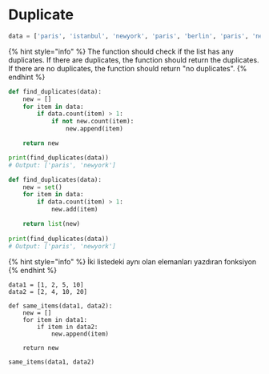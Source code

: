 # Duplicate

```python
data = ['paris', 'istanbul', 'newyork', 'paris', 'berlin', 'paris', 'newyork']
```

{% hint style="info" %}
The function should check if the list has any duplicates. If there are duplicates, the function should return the duplicates. If there are no duplicates, the function should return "no duplicates".
{% endhint %}

```python
def find_duplicates(data):
    new = []
    for item in data:
        if data.count(item) > 1:
            if not new.count(item):
                new.append(item)

    return new

print(find_duplicates(data))
# Output: ['paris', 'newyork']
```

```python
def find_duplicates(data):
    new = set()
    for item in data:
        if data.count(item) > 1:
            new.add(item)

    return list(new)
    
print(find_duplicates(data))
# Output: ['paris', 'newyork']
```

{% hint style="info" %}
İki listedeki aynı olan elemanları yazdıran fonksiyon
{% endhint %}

```
data1 = [1, 2, 5, 10]
data2 = [2, 4, 10, 20]

def same_items(data1, data2):
    new = []
    for item in data1:
        if item in data2:
            new.append(item)

    return new

same_items(data1, data2)
```
